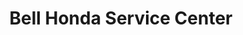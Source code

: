 ---
title: "Bell Honda Service Center"
url: /phoenix/bell-honda-service-center/
shop: Autowerkstatt
---